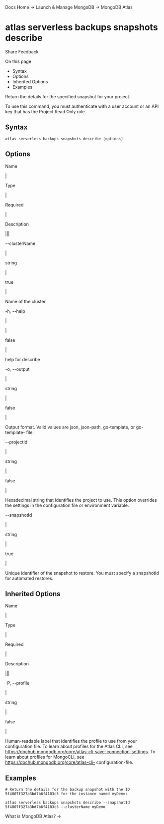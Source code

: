 Docs Home → Launch & Manage MongoDB → MongoDB Atlas

# atlas serverless backups snapshots describe

Share Feedback

On this page

  * Syntax
  * Options
  * Inherited Options
  * Examples

Return the details for the specified snapshot for your project.

To use this command, you must authenticate with a user account or an API key
that has the Project Read Only role.

## Syntax

    
    
    atlas serverless backups snapshots describe [options]  
      
  
## Options

Name

|

Type

|

Required

|

Description  
  
|||  
  
\--clusterName

|

string

|

true

|

Name of the cluster.  
  
-h, --help

|

|

false

|

help for describe  
  
-o, --output

|

string

|

false

|

Output format. Valid values are json, json-path, go-template, or go-template-
file.  
  
\--projectId

|

string

|

false

|

Hexadecimal string that identifies the project to use. This option overrides
the settings in the configuration file or environment variable.  
  
\--snapshotId

|

string

|

true

|

Unique identifier of the snapshot to restore. You must specify a snapshotId
for automated restores.  
  
## Inherited Options

Name

|

Type

|

Required

|

Description  
  
|||  
  
-P, --profile

|

string

|

false

|

Human-readable label that identifies the profile to use from your
configuration file. To learn about profiles for the Atlas CLI, see
https://dochub.mongodb.org/core/atlas-cli-save-connection-settings. To learn
about profiles for MongoCLI, see https://dochub.mongodb.org/core/atlas-cli-
configuration-file.  
  
## Examples

    
    
    # Return the details for the backup snapshot with the ID 5f4007f327a3bd7b6f4103c5 for the instance named myDemo:  
      
    atlas serverless backups snapshots describe --snapshotId 5f4007f327a3bd7b6f4103c5 --clusterName myDemo  
  
What is MongoDB Atlas? →

